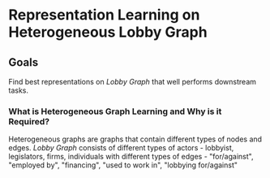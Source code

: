 # Representation Learning on Heterogeneous Lobby Graph

## Goals 
Find best representations on *Lobby Graph* that well performs downstream tasks.

### What is Heterogeneous Graph Learning and Why is it Required?
Heterogeneous graphs are graphs that contain different types of nodes and edges. 
*Lobby Graph* consists of different types of actors - lobbyist, legislators, firms, individuals with different types of edges - "for/against", "employed by", "financing", "used to work in", "lobbying for/against"

### 